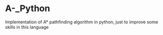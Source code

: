 # A-_Python
Implementation of A* pathfinding algorithm in python, just to improve some skills in this language
